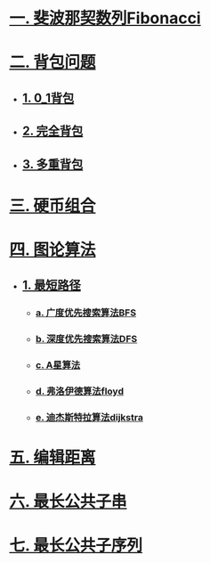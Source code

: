 
# [一. 斐波那契数列Fibonacci](https://github.com/Choven-Meng/Algorithms/blob/master/Dynamic_Programming/Fibonacci.md)

# [二. 背包问题](https://github.com/Choven-Meng/Algorithms/blob/master/Dynamic_Programming/Knapsack.md)  
  * ## [1. 0_1背包](https://github.com/Choven-Meng/Algorithms/blob/master/Dynamic_Programming/Knapsack.md#1-0-1背包)  
  * ## [2. 完全背包](https://github.com/Choven-Meng/Algorithms/blob/master/Dynamic_Programming/Knapsack.md#2-完全背包)  
  * ## [3. 多重背包](https://github.com/Choven-Meng/Algorithms/blob/master/Dynamic_Programming/Knapsack.md#3-多重背包)
  
# [三. 硬币组合](https://github.com/Choven-Meng/Algorithms/blob/master/Dynamic_Programming/coin_change.md)

# [四. 图论算法](https://github.com/Choven-Meng/Algorithms/tree/master/Exercises/GRAPH)  
  * ## [1. 最短路径](https://github.com/Choven-Meng/Algorithms/blob/master/Exercises/GRAPH/最短路径.md)  
    * ### [a. 广度优先搜索算法BFS](https://github.com/Choven-Meng/Algorithms/blob/master/Exercises/GRAPH/BFS.md)  
    * ### [b. 深度优先搜索算法DFS](https://github.com/Choven-Meng/Algorithms/blob/master/Exercises/GRAPH/DFS.md)   
    * ### [c. A星算法](https://github.com/Choven-Meng/Algorithms/blob/master/Exercises/GRAPH/最短路径.md#四-a算法a-star-算法)  
    * ### [d. 弗洛伊德算法floyd](https://github.com/Choven-Meng/Algorithms/blob/master/Exercises/GRAPH/最短路径.md#三-floyd算法)   
    * ### [e. 迪杰斯特拉算法dijkstra](https://github.com/Choven-Meng/Algorithms/blob/master/Exercises/GRAPH/最短路径.md#二-dijkstra算法)
    


 # [五. 编辑距离](https://github.com/Choven-Meng/Algorithms/blob/master/Dynamic_Programming/EditDistance.md)
 
 # [六. 最长公共子串](https://github.com/Choven-Meng/Algorithms/blob/master/Dynamic_Programming/LongCommonSubString.md)
 
 # [七. 最长公共子序列](https://github.com/Choven-Meng/Algorithms/blob/master/Dynamic_Programming/longCommonSubSequence.md)

